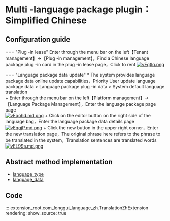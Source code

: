 # Multi -language package plugin：Simplified Chinese

## Configuration guide

=== "Plug -in lease"
    Enter through the menu bar on the left【Tenant management】->【Plug -in management】，Find a Chinese language package plug -in card in the plug -in lease page，Click to rent
    [![vEqtlq.png](https://s1.ax1x.com/2022/08/02/vEqtlq.png)](https://imgtu.com/i/vEqtlq)

=== "Language package data update"
    * The system provides language package data online update capabilities，Priority User update language package data > Language package plug -in data > System default language translation<br/>
    + Enter through the menu bar on the left【Platform management】->【Language Package Management】，Enter the language package page page<br/>
    [![vEqohd.md.png](https://s1.ax1x.com/2022/08/02/vEqohd.md.png)](https://imgtu.com/i/vEqohd)
    + Click on the editor button on the right side of the language bag，Enter the language package data details page<br/>
    [![vEqqjP.md.png](https://s1.ax1x.com/2022/08/02/vEqqjP.md.png)](https://imgtu.com/i/vEqqjP)
    + Click the new button in the upper right corner，Enter the new translation page，The original phrase here refers to the phrase to be translated in the system，Translation sentences are translated words<br/>
    [![vEL99s.md.png](https://s1.ax1x.com/2022/08/02/vEL99s.md.png)](https://imgtu.com/i/vEL99s)

## Abstract method implementation
* [language_type](#extension_root.com_longgui_language_zh.TranslationZhExtension.language_type)
* [language_data](#extension_root.com_longgui_sms_aliyun.TranslationZhExtension.language_data)

## Code

::: extension_root.com_longgui_language_zh.TranslationZhExtension
    rendering:
        show_source: true
